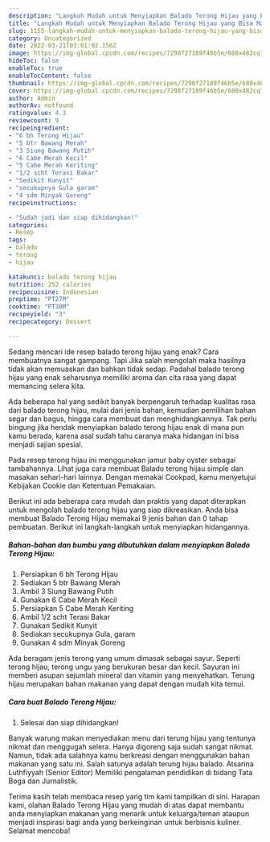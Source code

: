 ```yaml
---
description: "Langkah Mudah untuk Menyiapkan Balado Terong Hijau yang Bisa Manjain Lidah"
title: "Langkah Mudah untuk Menyiapkan Balado Terong Hijau yang Bisa Manjain Lidah"
slug: 1155-langkah-mudah-untuk-menyiapkan-balado-terong-hijau-yang-bisa-manjain-lidah
category: Uncategorized
date: 2022-03-21T03:01:02.156Z
image: https://img-global.cpcdn.com/recipes/7298f27189f46b5e/680x482cq70/balado-terong-hijau-foto-resep-utama.jpg
hideToc: false
enableToc: true
enableTocContent: false
thumbnail: https://img-global.cpcdn.com/recipes/7298f27189f46b5e/680x482cq70/balado-terong-hijau-foto-resep-utama.jpg
cover: https://img-global.cpcdn.com/recipes/7298f27189f46b5e/680x482cq70/balado-terong-hijau-foto-resep-utama.jpg
author: Admin
authorAv: notfound
ratingvalue: 4.3
reviewcount: 9
recipeingredient:
- "6 bh Terong Hijau"
- "5 btr Bawang Merah"
- "3 Siung Bawang Putih"
- "6 Cabe Merah Kecil"
- "5 Cabe Merah Keriting"
- "1/2 scht Terasi Bakar"
- "Sedikit Kunyit"
- "secukupnya Gula garam"
- "4 sdm Minyak Goreng"
recipeinstructions:

- "Sudah jadi dan siap dihidangkan!"
categories:
- Resep
tags:
- balado
- terong
- hijau

katakunci: balado terong hijau 
nutrition: 252 calories
recipecuisine: Indonesian
preptime: "PT27M"
cooktime: "PT30M"
recipeyield: "3"
recipecategory: Dessert

---
```



Sedang mencari ide resep balado terong hijau yang enak? Cara membuatnya sangat gampang. Tapi Jika salah mengolah maka hasilnya tidak akan memuaskan dan bahkan tidak sedap. Padahal balado terong hijau yang enak seharusnya memiliki aroma dan cita rasa yang dapat memancing selera kita.


Ada beberapa hal yang sedikit banyak berpengaruh terhadap kualitas rasa dari balado terong hijau, mulai dari jenis bahan, kemudian pemilihan bahan segar dan bagus, hingga cara membuat dan menghidangkannya. Tak perlu bingung jika hendak menyiapkan balado terong hijau enak di mana pun kamu berada, karena asal sudah tahu caranya maka hidangan ini bisa menjadi sajian spesial.

Pada resep terong hijau ini menggunakan jamur baby oyster sebagai tambahannya. Lihat juga cara membuat Balado terong hijau simple dan masakan sehari-hari lainnya. Dengan memakai Cookpad, kamu menyetujui Kebijakan Cookie dan Ketentuan Pemakaian.


Berikut ini ada beberapa cara mudah dan praktis yang dapat diterapkan untuk mengolah balado terong hijau yang siap dikreasikan. Anda bisa membuat Balado Terong Hijau memakai 9 jenis bahan dan 0 tahap pembuatan. Berikut ini langkah-langkah untuk menyiapkan hidangannya.

<!--inarticleads1-->

##### Bahan-bahan dan bumbu yang dibutuhkan dalam menyiapkan Balado Terong Hijau:

1. Persiapkan 6 bh Terong Hijau
1. Sediakan 5 btr Bawang Merah
1. Ambil 3 Siung Bawang Putih
1. Gunakan 6 Cabe Merah Kecil
1. Persiapkan 5 Cabe Merah Keriting
1. Ambil 1/2 scht Terasi Bakar
1. Gunakan Sedikit Kunyit
1. Sediakan secukupnya Gula, garam
1. Gunakan 4 sdm Minyak Goreng


Ada beragam jenis terong yang umum dimasak sebagai sayur. Seperti terong hijau, terong ungu yang berukuran besar dan kecil. Sayuran ini memberi asupan sejumlah mineral dan vitamin yang menyehatkan. Terung hijau merupakan bahan makanan yang dapat dengan mudah kita temui. 

<!--inarticleads2-->

##### Cara buat Balado Terong Hijau:


1. Selesai dan siap dihidangkan!

Banyak warung makan menyediakan menu dari terung hijau yang tentunya nikmat dan menggugah selera. Hanya digoreng saja sudah sangat nikmat. Namun, tidak ada salahnya kamu berkreasi dengan menggunakan bahan makanan yang satu ini. Salah satunya adalah terung hijau balado. Atsarina Luthfiyyah (Senior Editor) Memiliki pengalaman pendidikan di bidang Tata Boga dan Jurnalistik. 

Terima kasih telah membaca resep yang tim kami tampilkan di sini. Harapan kami, olahan Balado Terong Hijau yang mudah di atas dapat membantu anda menyiapkan makanan yang menarik untuk keluarga/teman ataupun menjadi inspirasi bagi anda yang berkeinginan untuk berbisnis kuliner. Selamat mencoba!
